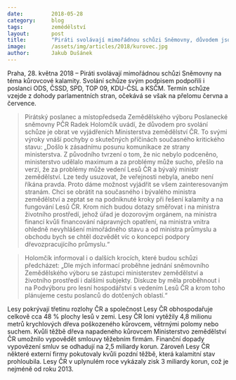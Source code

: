 ```yaml
---
date:         2018-05-28
category:     blog
tags:         zemědělství
layout:       post
title:        "Piráti svolávají mimořádnou schůzi Sněmovny, důvodem jsou miliardové škody v lesích"
image:        /assets/img/articles/2018/kurovec.jpg
author:       Jakub Dušánek
---
```



Praha, 28. května 2018 – Piráti svolávají mimořádnou schůzi Sněmovny na téma kůrovcové kalamity. Svolání schůze svým podpisem podpořili i poslanci ODS, ČSSD, SPD, TOP 09, KDU-ČSL a KSČM. Termín schůze vzejde z dohody parlamentních stran, očekává se však na přelomu června a července.
 
> Pirátský poslanec a místopředseda Zemědělského výboru Poslanecké sněmovny PČR Radek Holomčík uvádí, že důvodem pro svolání schůze je obrat ve vyjádřeních Ministerstva zemědělství ČR. To svými výroky vnáší pochyby o skutečných příčinách současného kritického stavu: „Došlo k zásadnímu posunu komunikace ze strany ministerstva. Z původního tvrzení o tom, že nic nebylo podceněno, ministerstvo udělalo maximum a za problémy může sucho, přešlo na verzi, že za problémy může vedení Lesů ČR a bývalý ministr zemědělství. Lze tedy usuzovat, že veřejnosti nebyla, anebo není říkána pravda. Proto dáme možnost vyjádřit se všem zainteresovaným stranám. Chci se obrátit na současného i bývalého ministra zemědělství a zeptat se na podniknuté kroky při řešení kalamity a na fungování Lesů ČR. Krom nich budou dotazy směřovat i na ministra životního prostředí, jehož úřad je dozorovým orgánem, na ministra financí kvůli financování nápravných opatření, na ministra vnitra ohledně nevyhlášení mimořádného stavu a od ministra průmyslu a obchodu bych se chtěl dozvědět víc o koncepci podpory dřevozpracujícího průmyslu.“
 
> Holomčík informoval i o dalších krocích, které budou schůzi předcházet: „Dle mých informací proběhne jednání sněmovního Zemědělského výboru se zástupci ministerstev zemědělství a životního prostředí i dalšími subjekty. Diskuze by měla proběhnout i na Podvýboru pro lesní hospodářství s vedením Lesů ČR a krom toho plánujeme cestu poslanců do dotčených oblastí.“

Lesy pokrývají třetinu rozlohy ČR a společnost Lesy ČR obhospodařuje celkově cca 48 % plochy lesů v zemi. Lesy ČR loni vytěžily 4,8 milionu metrů krychlových dřeva poškozeného kůrovcem, větrnými polomy nebo suchem. Kvůli těžbě dřeva napadeného kůrovcem Ministerstvo zemědělství ČR umožnilo vypovědět smlouvy těžebním firmám. Finanční dopady vypovězení smluv se odhadují na 2,5 miliardy korun. Zároveň Lesy ČR některé externí firmy pokutovaly kvůli pozdní těžbě, která kalamitní stav prohloubila. Lesy ČR v uplynulém roce vykázaly zisk 3 miliardy korun, což je nejméně od roku 2013.
